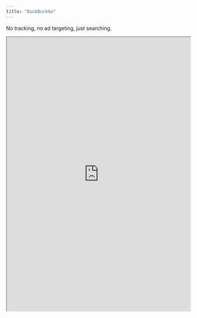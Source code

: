 ```yaml
---
title: "DuckDuckGo"
---
```


No tracking, no ad targeting, just searching.

<iframe height="750" width="100%" src="https://ewelton.github.io/ktest/wiki.html#DuckDuckGo"></iframe>
